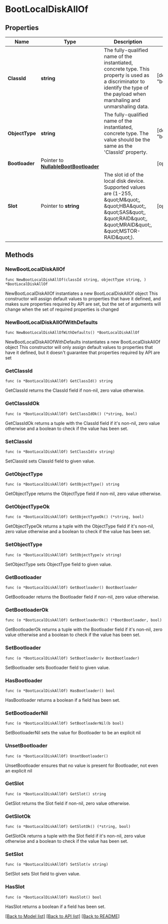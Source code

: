 # BootLocalDiskAllOf

## Properties

Name | Type | Description | Notes
------------ | ------------- | ------------- | -------------
**ClassId** | **string** | The fully-qualified name of the instantiated, concrete type. This property is used as a discriminator to identify the type of the payload when marshaling and unmarshaling data. | [default to "boot.LocalDisk"]
**ObjectType** | **string** | The fully-qualified name of the instantiated, concrete type. The value should be the same as the &#39;ClassId&#39; property. | [default to "boot.LocalDisk"]
**Bootloader** | Pointer to [**NullableBootBootloader**](boot.Bootloader.md) |  | [optional] 
**Slot** | Pointer to **string** | The slot id of the local disk device. Supported values are (1-255, \&quot;M\&quot;, \&quot;HBA\&quot;, \&quot;SAS\&quot;, \&quot;RAID\&quot;, \&quot;MRAID\&quot;, \&quot;MSTOR-RAID\&quot;). | [optional] 

## Methods

### NewBootLocalDiskAllOf

`func NewBootLocalDiskAllOf(classId string, objectType string, ) *BootLocalDiskAllOf`

NewBootLocalDiskAllOf instantiates a new BootLocalDiskAllOf object
This constructor will assign default values to properties that have it defined,
and makes sure properties required by API are set, but the set of arguments
will change when the set of required properties is changed

### NewBootLocalDiskAllOfWithDefaults

`func NewBootLocalDiskAllOfWithDefaults() *BootLocalDiskAllOf`

NewBootLocalDiskAllOfWithDefaults instantiates a new BootLocalDiskAllOf object
This constructor will only assign default values to properties that have it defined,
but it doesn't guarantee that properties required by API are set

### GetClassId

`func (o *BootLocalDiskAllOf) GetClassId() string`

GetClassId returns the ClassId field if non-nil, zero value otherwise.

### GetClassIdOk

`func (o *BootLocalDiskAllOf) GetClassIdOk() (*string, bool)`

GetClassIdOk returns a tuple with the ClassId field if it's non-nil, zero value otherwise
and a boolean to check if the value has been set.

### SetClassId

`func (o *BootLocalDiskAllOf) SetClassId(v string)`

SetClassId sets ClassId field to given value.


### GetObjectType

`func (o *BootLocalDiskAllOf) GetObjectType() string`

GetObjectType returns the ObjectType field if non-nil, zero value otherwise.

### GetObjectTypeOk

`func (o *BootLocalDiskAllOf) GetObjectTypeOk() (*string, bool)`

GetObjectTypeOk returns a tuple with the ObjectType field if it's non-nil, zero value otherwise
and a boolean to check if the value has been set.

### SetObjectType

`func (o *BootLocalDiskAllOf) SetObjectType(v string)`

SetObjectType sets ObjectType field to given value.


### GetBootloader

`func (o *BootLocalDiskAllOf) GetBootloader() BootBootloader`

GetBootloader returns the Bootloader field if non-nil, zero value otherwise.

### GetBootloaderOk

`func (o *BootLocalDiskAllOf) GetBootloaderOk() (*BootBootloader, bool)`

GetBootloaderOk returns a tuple with the Bootloader field if it's non-nil, zero value otherwise
and a boolean to check if the value has been set.

### SetBootloader

`func (o *BootLocalDiskAllOf) SetBootloader(v BootBootloader)`

SetBootloader sets Bootloader field to given value.

### HasBootloader

`func (o *BootLocalDiskAllOf) HasBootloader() bool`

HasBootloader returns a boolean if a field has been set.

### SetBootloaderNil

`func (o *BootLocalDiskAllOf) SetBootloaderNil(b bool)`

 SetBootloaderNil sets the value for Bootloader to be an explicit nil

### UnsetBootloader
`func (o *BootLocalDiskAllOf) UnsetBootloader()`

UnsetBootloader ensures that no value is present for Bootloader, not even an explicit nil
### GetSlot

`func (o *BootLocalDiskAllOf) GetSlot() string`

GetSlot returns the Slot field if non-nil, zero value otherwise.

### GetSlotOk

`func (o *BootLocalDiskAllOf) GetSlotOk() (*string, bool)`

GetSlotOk returns a tuple with the Slot field if it's non-nil, zero value otherwise
and a boolean to check if the value has been set.

### SetSlot

`func (o *BootLocalDiskAllOf) SetSlot(v string)`

SetSlot sets Slot field to given value.

### HasSlot

`func (o *BootLocalDiskAllOf) HasSlot() bool`

HasSlot returns a boolean if a field has been set.


[[Back to Model list]](../README.md#documentation-for-models) [[Back to API list]](../README.md#documentation-for-api-endpoints) [[Back to README]](../README.md)


